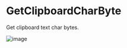 # GetClipboardCharByte

Get clipboard text char bytes.

![image](https://user-images.githubusercontent.com/26180919/235349198-6ae30aea-3fe1-4f68-bfc9-45b0fed88ddd.png)
